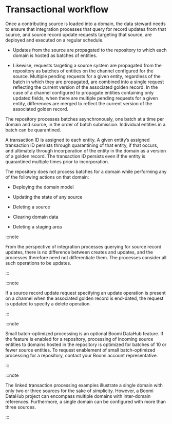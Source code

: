 # Transactional workflow 

<head>
  <meta name="guidename" content="DataHub"/>
  <meta name="context" content="GUID-01eb931f-58f9-43c1-b165-6b3a8fc19ba0"/>
</head>


Once a contributing source is loaded into a domain, the data steward needs to ensure that integration processes that query for record updates from that source, and source record update requests targeting that source, are deployed and executed on a regular schedule.

- Updates from the source are propagated to the repository to which each domain is hosted as batches of entities.

- Likewise, requests targeting a source system are propagated from the repository as batches of entities on the channel configured for the source. Multiple pending requests for a given entity, regardless of the batch in which they are propagated, are combined into a single request reflecting the current version of the associated golden record. In the case of a channel configured to propagate entities containing only updated fields, when there are multiple pending requests for a given entity, differences are merged to reflect the current version of the associated golden record.

The repository processes batches asynchronously, one batch at a time per domain and source, in the order of batch submission. Individual entities in a batch can be quarantined.

A transaction ID is assigned to each entity. A given entity’s assigned transaction ID persists through quarantining of that entity, if that occurs, and ultimately through incorporation of the entity in the domain as a version of a golden record. The transaction ID persists even if the entity is quarantined multiple times prior to incorporation.

The repository does not process batches for a domain while performing any of the following actions on that domain:

- Deploying the domain model

- Updating the state of any source

- Deleting a source

- Clearing domain data

- Deleting a staging area

:::note

From the perspective of integration processes querying for source record updates, there is no difference between creates and updates, and the processes therefore need not differentiate them.
The processes consider all such operations to be updates.

:::

:::note

If a source record update request specifying an update operation is present on a channel when the associated golden record is end-dated, the request is updated to specify a delete operation.

:::

:::note

Small batch-optimized processing is an optional Boomi DataHub feature. If the feature is enabled for a repository, processing of incoming source entities to domains hosted in the repository is optimized for batches of 10 or fewer source entities. To request enablement of small batch-optimized processing for a repository, contact your Boomi account representative.

:::

:::note

The linked transaction processing examples illustrate a single domain with only two or three sources for the sake of simplicity. However, a Boomi DataHub project can encompass multiple domains with inter-domain references. Furthermore, a single domain can be configured with more than three sources.

:::

